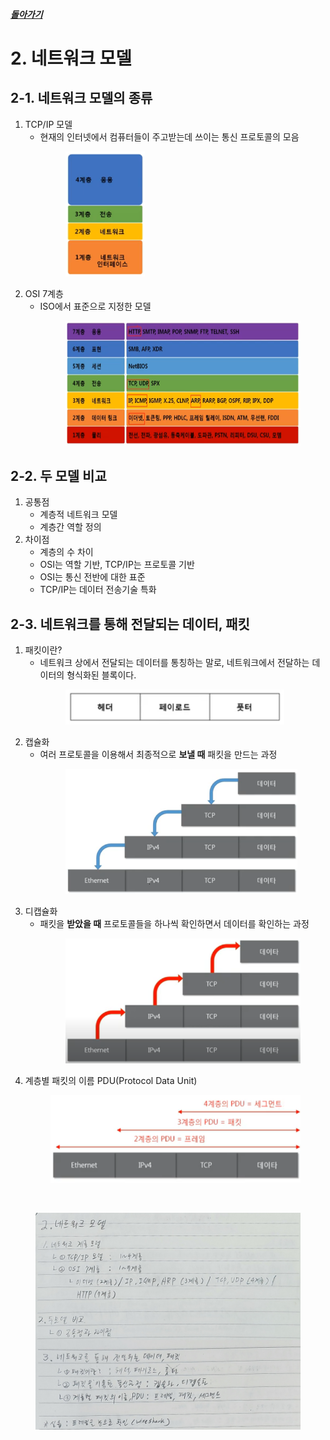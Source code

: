 ##### [돌아가기](./README.md)
# 2. 네트워크 모델

## 2-1. 네트워크 모델의 종류
1. TCP/IP 모델
    - 현재의 인터넷에서 컴퓨터들이 주고받는데 쓰이는 통신 프로토콜의 모음<br>
        <figure>
        <img src="./imgsrc/TCP_IP_Model.PNG" height="200">
        </figure>
2. OSI 7계층
    - ISO에서 표준으로 지정한 모델<br>
        <figure>
        <img src="./imgsrc/OSI_7Layer_InDetail.PNG" height="200">
        </figure>

## 2-2. 두 모델 비교
1. 공통점
    - 계층적 네트워크 모델
    - 계층간 역할 정의
2. 차이점
    - 계층의 수 차이
    - OSI는 역할 기반, TCP/IP는 프로토콜 기반
    - OSI는 통신 전반에 대한 표준
    - TCP/IP는 데이터 전송기술 특화

## 2-3. 네트워크를 통해 전달되는 데이터, 패킷
1. 패킷이란?
    - 네트워크 상에서 전달되는 데이터를 통칭하는 말로, 네트워크에서 전달하는 데이터의 형식화된 블록이다.<br>
        <figure>
        <img src="./imgsrc/BasicPackit.PNG" width="350">
        </figure>
2. 캡슐화
    - 여러 프로토콜을 이용해서 최종적으로 **보낼 때** 패킷을 만드는 과정<br>
        <figure>
        <img src="./imgsrc/PackitEncapsulation.PNG" height="200">
        </figure>
3. 디캡슐화
    - 패킷을 **받았을 때** 프로토콜들을 하나씩 확인하면서 데이터를 확인하는 과정<br>
        <figure>
        <img src="./imgsrc/PackitDecapsulation.PNG" height="200">
        </figure>
4. 계층별 패킷의 이름 PDU(Protocol Data Unit)<br>
        <figure>
        <img src="./imgsrc/PDU.png" height="140">
        </figure>

<br>

<figure>
<img src="./imgsrc/02_NetworkModel.png" width="600">
</figure>